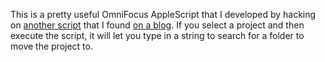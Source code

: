 This is a pretty useful OmniFocus AppleScript that I developed by
hacking on <a
href="http://forums.omnigroup.com/showthread.php?t=18580">another
script</a> that I found <a
href="http://simplicityisbliss.com/2010/12/16/top-5-omnifocus-applescripts/#quicklyfindaproject">on
a blog</a>. If you select a project and then execute the script, it will
let you type in a string to search for a folder to move the project to.

